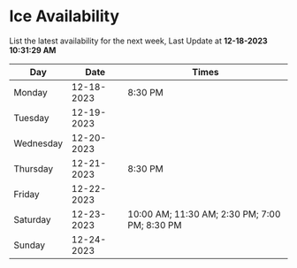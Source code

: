 # Ice Availability

List the latest availability for the next week, Last Update at **12-18-2023 10:31:29 AM**

| Day         | Date        | Times       |
| ----------- | ----------- | ----------- |
|Monday|12-18-2023|8:30 PM|
|Tuesday|12-19-2023||
|Wednesday|12-20-2023||
|Thursday|12-21-2023|8:30 PM|
|Friday|12-22-2023||
|Saturday|12-23-2023|10:00 AM; 11:30 AM; 2:30 PM; 7:00 PM; 8:30 PM|
|Sunday|12-24-2023||
